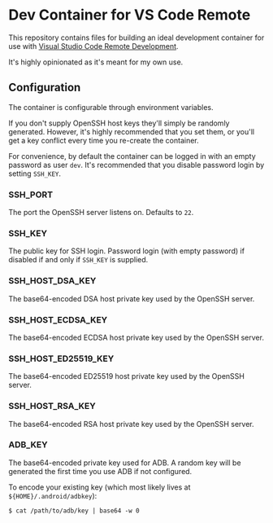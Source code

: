 # Dev Container for VS Code Remote

This repository contains files for building an ideal development container for use with [Visual Studio Code Remote Development](https://code.visualstudio.com/docs/remote/remote-overview).

It's highly opinionated as it's meant for my own use.

## Configuration

The container is configurable through environment variables.

If you don't supply OpenSSH host keys they'll simply be randomly generated. However, it's highly recommended that you set them, or you'll get a key conflict every time you re-create the container.

For convenience, by default the container can be logged in with an empty password as user `dev`. It's recommended that you disable password login by setting `SSH_KEY`.

### SSH_PORT

The port the OpenSSH server listens on. Defaults to `22`.

### SSH_KEY

The public key for SSH login. Password login (with empty password) if disabled if and only if `SSH_KEY` is supplied.

### SSH_HOST_DSA_KEY

The base64-encoded DSA host private key used by the OpenSSH server.

### SSH_HOST_ECDSA_KEY

The base64-encoded ECDSA host private key used by the OpenSSH server.

### SSH_HOST_ED25519_KEY

The base64-encoded ED25519 host private key used by the OpenSSH server.

### SSH_HOST_RSA_KEY

The base64-encoded RSA host private key used by the OpenSSH server.

### ADB_KEY

The base64-encoded private key used for ADB. A random key will be generated the first time you use ADB if not configured.

To encode your existing key (which most likely lives at `${HOME}/.android/adbkey`):

    $ cat /path/to/adb/key | base64 -w 0
